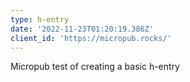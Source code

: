 ```yaml
---
type: h-entry
date: '2022-11-23T01:20:19.386Z'
client_id: 'https://micropub.rocks/'
---
```

Micropub test of creating a basic h-entry
